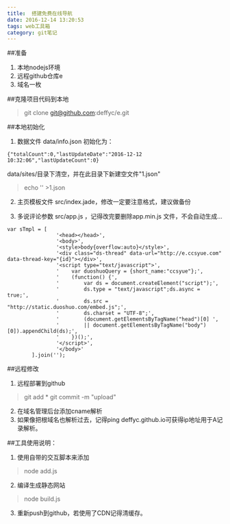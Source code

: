 ```yaml
---
title:  搭建免费在线导航
date: 2016-12-14 13:20:53
tags: web工具箱
category: git笔记
---
```


##准备
 1. 本地nodejs环境
 2. 远程github仓库e
 3. 域名一枚

##克隆项目代码到本地
>git clone git@github.com:deffyc/e.git

##本地初始化
 1. 数据文件 data/info.json 初始化为：
```
{"totalCount":0,"lastUpdateDate":"2016-12-12 10:32:06","lastUpdateCount":0}
```
data/sites/目录下清空，并在此目录下新建空文件"1.json"

>echo '' >1.json

 2. 主页模板文件 src/index.jade，修改一定要注意格式，建议做备份

 3. 多说评论参数 src/app.js ，记得改完要删除app.min.js 文件，不会自动生成...
```
var sTmpl = [
                '<head></head>',
                '<body>',
                '<style>body{overflow:auto}</style>',
                '<div class="ds-thread" data-url="http://e.ccsyue.com" data-thread-key="{id}"></div>',
                '<script type="text/javascript">',
                '    var duoshuoQuery = {short_name:"ccsyue"};',
                '    (function() {',
                '        var ds = document.createElement("script");',
                '        ds.type = "text/javascript";ds.async = true;',
                '        ds.src = "http://static.duoshuo.com/embed.js";',
                '        ds.charset = "UTF-8";',
                '        (document.getElementsByTagName("head")[0] ',
                '        || document.getElementsByTagName("body")[0]).appendChild(ds);',
                '    })();',
                '</script>',
                '</body>'
        ].join('');
```

##远程修改
 1. 远程部署到github

>git add *
git commit -m "upload"

 2. 在域名管理后台添加cname解析
 3. 如果像把根域名也解析过去，记得ping deffyc.github.io可获得ip地址用于A记录解析。

##工具使用说明：
 1. 使用自带的交互脚本来添加
>node add.js
 2. 编译生成静态网站
>node build.js
 3. 重新push到github，若使用了CDN记得清缓存。
